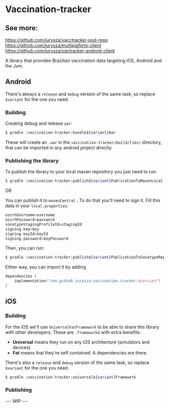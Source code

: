 # Vaccination-tracker

## See more:
https://github.com/iurysza/vacctracker-pod-repo
https://github.com/iurysza/multiplaform-client
https://github.com/iurysza/vactracker-android-client

A library that provides Brazilian vaccination data targeting iOS, Android and the Jvm.

## Android

There's always a `release` and `debug` version of the same task, so replace `$variant` for the one you need.

### Building

Creating debug and release `aar`:

```bash
$ gradle :vaccination-tracker:bundle${variant}Aar
```

These will create an `.aar` in the `vaccination-tracker/build/libs/` directory, that can be imported in any android project directly.

### Publishing the library

To publish the library to your local maven repository you just need to run:

```bash
$ gradle :vaccination-tracker:publish${variant}PublicationToMavenLocal
```

OR

You can publish it to `mavenCentral` . To do that you'll need to sign it. Fill this data in your `local.properties`.

```groovy
ossrhUsername=username
ossrhPassword=password
sonatypeStagingProfileId=stagingId
signing.key=key
signing.keyId=keyId
signing.password=keyPassword
```

Then, you can run:

```bash
$ gradle :vaccination-tracker:publish${variant}PublicationToSonatypeRepository
```

Either way, you can import it by adding

```kotlin
dependencies {
	implementation("com.github.iurysza:vaccination-tracker:$version")
}
```

## iOS

### Building

For the iOS we'll use `UniversalFatFramework` to be able to share this library with other developers.
These are `.framework`s with extra benefits:

- **Universal** means they run on any iOS architecture (simulators and devices)
- **Fat** means that they're self contained. A dependencies are there.

There's also a `release` and `debug` version of the same task, so replace `$variant` for the one you need.

```bash
$ gradle :vaccination-tracker:universal${variant}Framework
```

### Publishing
--- WIP ---
